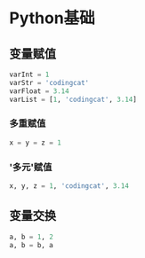 # Python基础

## 变量赋值

```python
varInt = 1
varStr = 'codingcat'
varFloat = 3.14
varList = [1, 'codingcat', 3.14]
```

### 多重赋值

```python
x = y = z = 1
```

### '多元'赋值

```python
x, y, z = 1, 'codingcat', 3.14
```

## 变量交换
```python
a, b = 1, 2
a, b = b, a
```
